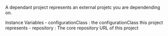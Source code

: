 A dependant project represents an external projetc you are dependending on.Instance Variables	- configurationClass : the configurationClass this project represents	- repository : The core repository URL of this project